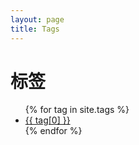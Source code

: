 ```yaml
---
layout: page
title: Tags
---
```


<div class="page-content wc-container">
	<div class="post">
		<h1>标签</h1>  
		<ul>
			{% for tag in site.tags %}
			<li><a href="{{site.baseurl}}/tag/{{ tag[0] }}">{{ tag[0] }}</a></li>
			{% endfor %}
		</ul>
	</div>
</div>
